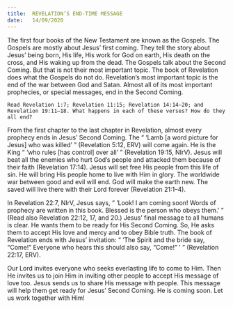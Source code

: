 ```yaml
---
title:  REVELATION’S END-TIME MESSAGE
date:   14/09/2020
---
```


The first four books of the New Testament are known as the Gospels. The Gospels are mostly about Jesus’ first coming. They tell the story about Jesus’ being born, His life, His work for God on earth, His death on the cross, and His waking up from the dead. The Gospels talk about the Second Coming. But that is not their most important topic. The book of Revelation does what the Gospels do not do. Revelation’s most important topic is the end of the war between God and Satan. Almost all of its most important prophecies, or special messages, end in the Second Coming.

`Read Revelation 1:7; Revelation 11:15; Revelation 14:14–20; and Revelation 19:11–18. What happens in each of these verses? How do they all end?`

From the first chapter to the last chapter in Revelation, almost every prophecy ends in Jesus’ Second Coming. The “ ‘Lamb [a word picture for Jesus] who was killed’ ” (Revelation 5:12, ERV) will come again. He is the King “ ‘who rules [has control] over all’ ” (Revelation 19:15, NIrV). Jesus will beat all the enemies who hurt God’s people and attacked them because of their faith (Revelation 17:14). Jesus will set free His people from this life of sin. He will bring His people home to live with Him in glory. The worldwide war between good and evil will end. God will make the earth new. The saved will live there with their Lord forever (Revelation 21:1–4).

In Revelation 22:7, NIrV, Jesus says, “ ‘Look! I am coming soon! Words of prophecy are written in this book. Blessed is the person who obeys them.’ ” (Read also Revelation 22:12, 17, and 20.) Jesus’ final message to all humans is clear. He wants them to be ready for His Second Coming. So, He asks them to accept His love and mercy and to obey Bible truth. The book of Revelation ends with Jesus’ invitation: “ ‘The Spirit and the bride say, “Come!” Everyone who hears this should also say, “Come!” ’ ” (Revelation 22:17, ERV).

Our Lord invites everyone who seeks everlasting life to come to Him. Then He invites us to join Him in inviting other people to accept His message of love too. Jesus sends us to share His message with people. This message will help them get ready for Jesus’ Second Coming. He is coming soon. Let us work together with Him!
